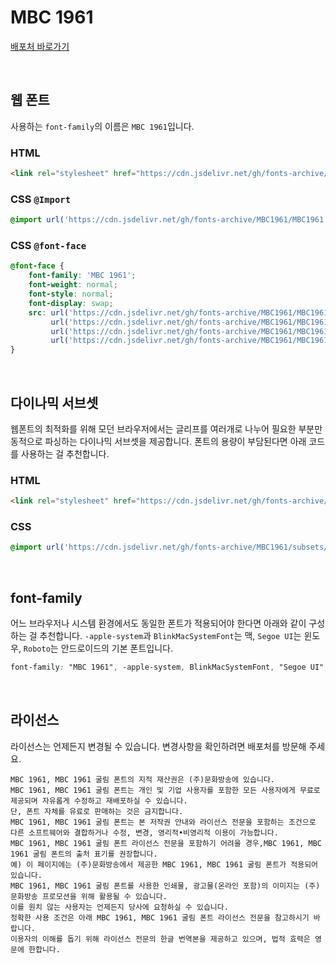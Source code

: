 # MBC 1961

[배포처 바로가기](https://www.imbc.com/mbc1961font/)

&nbsp;

## 웹 폰트

사용하는 `font-family`의 이름은 `MBC 1961`입니다.

### HTML

```html
<link rel="stylesheet" href="https://cdn.jsdelivr.net/gh/fonts-archive/MBC1961/MBC1961.css" type="text/css"/>
```

### CSS `@Import`

```css
@import url('https://cdn.jsdelivr.net/gh/fonts-archive/MBC1961/MBC1961.css');
```

### CSS `@font-face`

```css
@font-face {
    font-family: 'MBC 1961';
    font-weight: normal;
    font-style: normal;
    font-display: swap;
    src: url('https://cdn.jsdelivr.net/gh/fonts-archive/MBC1961/MBC1961.woff2') format('woff2'),
         url('https://cdn.jsdelivr.net/gh/fonts-archive/MBC1961/MBC1961.woff') format('woff'),
         url('https://cdn.jsdelivr.net/gh/fonts-archive/MBC1961/MBC1961.otf') format('opentype'),
         url('https://cdn.jsdelivr.net/gh/fonts-archive/MBC1961/MBC1961.ttf') format('truetype');
}
```

&nbsp;

## 다이나믹 서브셋

웹폰트의 최적화를 위해 모던 브라우저에서는 글리프를 여러개로 나누어 필요한 부분만 동적으로 파싱하는 다이나믹 서브셋을 제공합니다. 폰트의 용량이 부담된다면 아래 코드를 사용하는 걸 추천합니다.

### HTML

```html
<link rel="stylesheet" href="https://cdn.jsdelivr.net/gh/fonts-archive/MBC1961/subsets/MBC1961-dynamic-subset.css" type="text/css"/>
```

### CSS

```css
@import url('https://cdn.jsdelivr.net/gh/fonts-archive/MBC1961/subsets/MBC1961-dynamic-subset.css');
```

&nbsp;

## font-family

어느 브라우저나 시스템 환경에서도 동일한 폰트가 적용되어야 한다면 아래와 같이 구성하는 걸 추천합니다. `-apple-system`과 `BlinkMacSystemFont`는 맥, `Segoe UI`는 윈도우, `Roboto`는 안드로이드의 기본 폰트입니다.


```css
font-family: "MBC 1961", -apple-system, BlinkMacSystemFont, "Segoe UI", Roboto, Oxygen, Ubuntu, Cantarell, "Open Sans", "Helvetica Neue", sans-serif;
```

&nbsp;

## 라이선스

라이선스는 언제든지 변경될 수 있습니다. 변경사항을 확인하려면 배포처를 방문해 주세요.

```
MBC 1961, MBC 1961 굴림 폰트의 지적 재산권은 (주)문화방송에 있습니다. 
MBC 1961, MBC 1961 굴림 폰트는 개인 및 기업 사용자를 포함한 모든 사용자에게 무료로 제공되며 자유롭게 수정하고 재배포하실 수 있습니다. 
단, 폰트 자체를 유료로 판매하는 것은 금지합니다. 
MBC 1961, MBC 1961 굴림 폰트는 본 저작권 안내와 라이선스 전문을 포함하는 조건으로 다른 소프트웨어와 결합하거나 수정, 변경, 영리적•비영리적 이용이 가능합니다. 
MBC 1961, MBC 1961 굴림 폰트 라이선스 전문을 포함하기 어려울 경우,MBC 1961, MBC 1961 굴림 폰트의 출처 표기를 권장합니다. 
예) 이 페이지에는 (주)문화방송에서 제공한 MBC 1961, MBC 1961 굴림 폰트가 적용되어 있습니다. 
MBC 1961, MBC 1961 굴림 폰트를 사용한 인쇄물, 광고물(온라인 포함)의 이미지는 (주)문화방송 프로모션을 위해 활용될 수 있습니다. 
이를 원치 않는 사용자는 언제든지 당사에 요청하실 수 있습니다. 
정확한 사용 조건은 아래 MBC 1961, MBC 1961 굴림 폰트 라이선스 전문을 참고하시기 바랍니다. 
이용자의 이해를 돕기 위해 라이선스 전문의 한글 번역본을 제공하고 있으며, 법적 효력은 영문에 한합니다.
```

